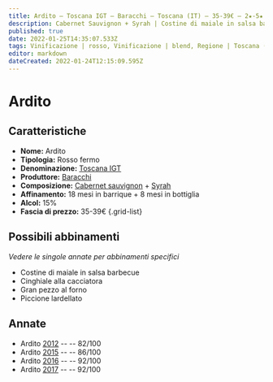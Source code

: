 ```yaml
---
title: Ardito – Toscana IGT – Baracchi – Toscana (IT) – 35-39€ – 2★-5★
description: Cabernet Sauvignon + Syrah | Costine di maiale in salsa barbecue – Cinghiale alla cacciatora – Gran pezzo al forno – Piccione lardellato
published: true
date: 2022-01-25T14:35:07.533Z
tags: Vinificazione | rosso, Vinificazione | blend, Regione | Toscana (IT), Vinificazione | fermo, Valutazioni | 5 stelle, Vitigni | Cabernet Sauvignon, Vitigni | Syrah,Prezzi | 35-39€, Costine di maiale in salsa barbecue, Cinghiale alla cacciatora, Gran pezzo al forno, Piccione lardellato
editor: markdown
dateCreated: 2022-01-24T12:15:09.595Z
---
```


# Ardito

## Caratteristiche
- **Nome:** <span class="nome">Ardito</span>
- **Tipologia:** Rosso fermo
- **Denominazione:** <span class="denominazione">[Toscana IGT](/denominazioni/Italia/Toscana/IGT/Toscana)</span>
- **Produttore:** <span class="cantina">[Baracchi](/produttori/Italia/Toscana/Baracchi)</span> 
- **Composizione:** [Cabernet sauvignon](/vitigni/Francia/bacca-nera/cabernet-sauvignon) + [Syrah](/vitigni/Francia/bacca-nera/syrah) 
- **Affinamento:** 18 mesi in barrique + 8 mesi in bottiglia
- **Alcol:** 15%
- **Fascia di prezzo:** 35-39€
{.grid-list}

## Possibili abbinamenti
*Vedere le singole annate per abbinamenti specifici*

- Costine di maiale in salsa barbecue
- Cinghiale alla cacciatora 
- Gran pezzo al forno
- Piccione lardellato

## Annate
- Ardito [2012](vini/Italia/Toscana/Baracchi/Ardito/2012) -- <span class="star-2"></span> -- 82/100
- Ardito [2015](vini/Italia/Toscana/Baracchi/Ardito/2015) -- <span class="star-3"></span> -- 86/100
- Ardito [2016](vini/Italia/Toscana/Baracchi/Ardito/2016) -- <span class="star-5"></span> -- 92/100
- Ardito [2017](vini/Italia/Toscana/Baracchi/Ardito/2017) -- <span class="star-5"></span> -- 92/100
